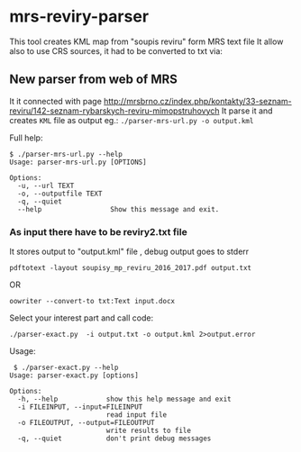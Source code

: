 # mrs-reviry-parser
This tool creates KML map from "soupis reviru" form MRS text file 
It allow also to use CRS sources, it had to be converted to txt via:

## New parser from web of MRS
 It it connected with page http://mrsbrno.cz/index.php/kontakty/33-seznam-reviru/142-seznam-rybarskych-reviru-mimopstruhovych
It parse it and creates `KML` file as output eg.: `./parser-mrs-url.py -o output.kml
`

Full help:
```
$ ./parser-mrs-url.py --help
Usage: parser-mrs-url.py [OPTIONS]

Options:
  -u, --url TEXT
  -o, --outputfile TEXT
  -q, --quiet
  --help                 Show this message and exit.

```


### As input there have to be reviry2.txt file

 It stores output to "output.kml" file , debug output goes to stderr
 
 `pdftotext -layout soupisy_mp_reviru_2016_2017.pdf output.txt`
 
 OR
 
 `oowriter --convert-to txt:Text input.docx`
 
Select your interest part and call code:

 `./parser-exact.py  -i output.txt -o output.kml 2>output.error`

Usage:
```
 $ ./parser-exact.py --help
Usage: parser-exact.py [options]

Options:
  -h, --help            show this help message and exit
  -i FILEINPUT, --input=FILEINPUT
                        read input file
  -o FILEOUTPUT, --output=FILEOUTPUT
                        write results to file
  -q, --quiet           don't print debug messages

```

